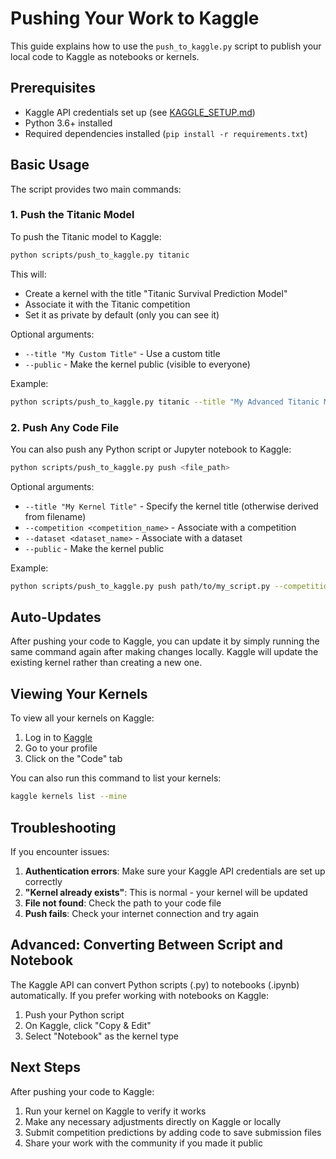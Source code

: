 # Pushing Your Work to Kaggle

This guide explains how to use the `push_to_kaggle.py` script to publish your local code to Kaggle as notebooks or kernels.

## Prerequisites

- Kaggle API credentials set up (see [KAGGLE_SETUP.md](KAGGLE_SETUP.md))
- Python 3.6+ installed
- Required dependencies installed (`pip install -r requirements.txt`)

## Basic Usage

The script provides two main commands:

### 1. Push the Titanic Model

To push the Titanic model to Kaggle:

```bash
python scripts/push_to_kaggle.py titanic
```

This will:
- Create a kernel with the title "Titanic Survival Prediction Model"
- Associate it with the Titanic competition
- Set it as private by default (only you can see it)

Optional arguments:
- `--title "My Custom Title"` - Use a custom title
- `--public` - Make the kernel public (visible to everyone)

Example:
```bash
python scripts/push_to_kaggle.py titanic --title "My Advanced Titanic Model" --public
```

### 2. Push Any Code File

You can also push any Python script or Jupyter notebook to Kaggle:

```bash
python scripts/push_to_kaggle.py push <file_path>
```

Optional arguments:
- `--title "My Kernel Title"` - Specify the kernel title (otherwise derived from filename)
- `--competition <competition_name>` - Associate with a competition
- `--dataset <dataset_name>` - Associate with a dataset
- `--public` - Make the kernel public

Example:
```bash
python scripts/push_to_kaggle.py push path/to/my_script.py --competition titanic --public
```

## Auto-Updates

After pushing your code to Kaggle, you can update it by simply running the same command again after making changes locally. Kaggle will update the existing kernel rather than creating a new one.

## Viewing Your Kernels

To view all your kernels on Kaggle:

1. Log in to [Kaggle](https://www.kaggle.com)
2. Go to your profile
3. Click on the "Code" tab

You can also run this command to list your kernels:
```bash
kaggle kernels list --mine
```

## Troubleshooting

If you encounter issues:

1. **Authentication errors**: Make sure your Kaggle API credentials are set up correctly
2. **"Kernel already exists"**: This is normal - your kernel will be updated
3. **File not found**: Check the path to your code file
4. **Push fails**: Check your internet connection and try again

## Advanced: Converting Between Script and Notebook

The Kaggle API can convert Python scripts (.py) to notebooks (.ipynb) automatically. If you prefer working with notebooks on Kaggle:

1. Push your Python script
2. On Kaggle, click "Copy & Edit"
3. Select "Notebook" as the kernel type

## Next Steps

After pushing your code to Kaggle:

1. Run your kernel on Kaggle to verify it works
2. Make any necessary adjustments directly on Kaggle or locally
3. Submit competition predictions by adding code to save submission files
4. Share your work with the community if you made it public 